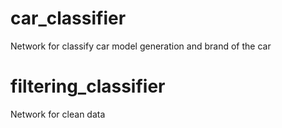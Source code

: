 # car_classifier
Network for classify car model generation and brand of the car

# filtering_classifier
Network for clean data

